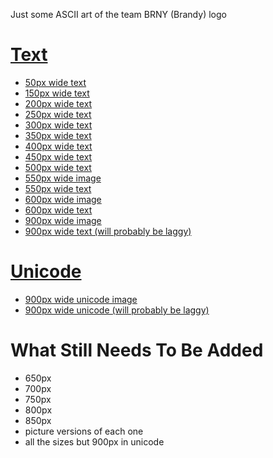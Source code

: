Just some ASCII art of the team BRNY (Brandy) logo

<meta name="viewport" content="width=device-width, initial-scale=1.0">
<link rel="shortcut icon" type="image/png" href="https://team-brny.github.io/Team-BRNY/favicon.ico">

# <a href="#text"><span name="text">Text</span></a>

* [50px wide text](https://team-brny.github.io/Team-BRNY/ASCII-Team_BRNY_logo_50.html)
* [150px wide text](https://team-brny.github.io/Team-BRNY/ASCII-Team_BRNY_logo_150.html)
* [200px wide text](https://team-brny.github.io/Team-BRNY/ASCII-Team_BRNY_logo_200.html)
* [250px wide text](https://team-brny.github.io/Team-BRNY/ASCII-Team_BRNY_logo_250.html)
* [300px wide text](https://team-brny.github.io/Team-BRNY/ASCII-Team_BRNY_logo_300.html)
* [350px wide text](https://team-brny.github.io/Team-BRNY/ASCII-Team_BRNY_logo_350.html)
* [400px wide text](https://team-brny.github.io/Team-BRNY/ASCII-Team_BRNY_logo_400.html)
* [450px wide text](https://team-brny.github.io/Team-BRNY/ASCII-Team_BRNY_logo_450.html)
* [500px wide text](https://team-brny.github.io/Team-BRNY/ASCII-Team_BRNY_logo_500.html)
* <a href="https://team-brny.github.io/Team-BRNY/ASCII-Team_BRNY_logo_550.png" target="_blank">550px wide image</a>
* [550px wide text](https://team-brny.github.io/Team-BRNY/ASCII-Team_BRNY_logo_550.html)
* <a href="https://team-brny.github.io/Team-BRNY/ASCII-Team_BRNY_logo_600.png" target="_blank">600px wide image</a>
* [600px wide text](https://team-brny.github.io/Team-BRNY/ASCII-Team_BRNY_logo_600.html)
* <a href="https://team-brny.github.io/Team-BRNY/ASCII-Team_BRNY_logo_900.png" target="_blank">900px wide image</a>
* [900px wide text (will probably be laggy)](https://team-brny.github.io/Team-BRNY/ASCII-Team_BRNY_logo_900.html)

# <a href="#unicode"><span name="unicode">Unicode</span></a>

* <a href="https://team-brny.github.io/Team-BRNY/ASCII-Team_BRNY_logo_900_unicode.png" target="_blank">900px wide unicode image</a>
* [900px wide unicode (will probably be laggy)](https://team-brny.github.io/Team-BRNY/ASCII-Team_BRNY_logo_900_unicode.html)


# What Still Needs To Be Added

* 650px
* 700px
* 750px
* 800px
* 850px
* picture versions of each one
* all the sizes but 900px in unicode
